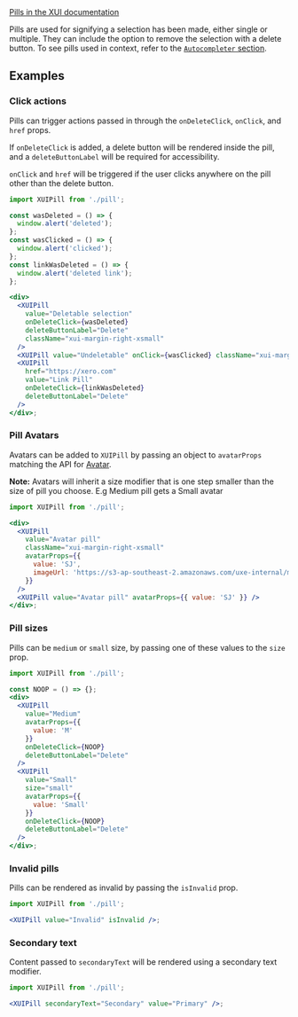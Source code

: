 <div class="xui-margin-vertical">
	<a href="../section-components-identifiers-pill.html" isDocLink>Pills in the XUI documentation</a>
</div>

Pills are used for signifying a selection has been made, either single or multiple. They can include the option to remove the selection with a delete button. To see pills used in context, refer to the [`Autocompleter` section](#autocompleter).

## Examples

### Click actions

Pills can trigger actions passed in through the `onDeleteClick`, `onClick`, and `href` props.

If `onDeleteClick` is added, a delete button will be rendered inside the pill, and a `deleteButtonLabel` will be required for accessibility.

`onClick` and `href` will be triggered if the user clicks anywhere on the pill other than the delete button.

```jsx harmony
import XUIPill from './pill';

const wasDeleted = () => {
  window.alert('deleted');
};
const wasClicked = () => {
  window.alert('clicked');
};
const linkWasDeleted = () => {
  window.alert('deleted link');
};

<div>
  <XUIPill
    value="Deletable selection"
    onDeleteClick={wasDeleted}
    deleteButtonLabel="Delete"
    className="xui-margin-right-xsmall"
  />
  <XUIPill value="Undeletable" onClick={wasClicked} className="xui-margin-right-xsmall" />
  <XUIPill
    href="https://xero.com"
    value="Link Pill"
    onDeleteClick={linkWasDeleted}
    deleteButtonLabel="Delete"
  />
</div>;
```

### Pill Avatars

Avatars can be added to `XUIPill` by passing an object to `avatarProps` matching the API for <a href="#avatar">Avatar</a>.

**Note:** Avatars will inherit a size modifier that is one step smaller than the size of pill you choose. E.g Medium pill gets a Small avatar

```jsx harmony
import XUIPill from './pill';

<div>
  <XUIPill
    value="Avatar pill"
    className="xui-margin-right-xsmall"
    avatarProps={{
      value: 'SJ',
      imageUrl: 'https://s3-ap-southeast-2.amazonaws.com/uxe-internal/mario_icon.png'
    }}
  />
  <XUIPill value="Avatar pill" avatarProps={{ value: 'SJ' }} />
</div>;
```

### Pill sizes

Pills can be `medium` or `small` size, by passing one of these values to the `size` prop.

```jsx harmony
import XUIPill from './pill';

const NOOP = () => {};
<div>
  <XUIPill
    value="Medium"
    avatarProps={{
      value: 'M'
    }}
    onDeleteClick={NOOP}
    deleteButtonLabel="Delete"
  />
  <XUIPill
    value="Small"
    size="small"
    avatarProps={{
      value: 'Small'
    }}
    onDeleteClick={NOOP}
    deleteButtonLabel="Delete"
  />
</div>;
```

### Invalid pills

Pills can be rendered as invalid by passing the `isInvalid` prop.

```jsx harmony
import XUIPill from './pill';

<XUIPill value="Invalid" isInvalid />;
```

### Secondary text

Content passed to `secondaryText` will be rendered using a secondary text modifier.

```jsx harmony
import XUIPill from './pill';

<XUIPill secondaryText="Secondary" value="Primary" />;
```
